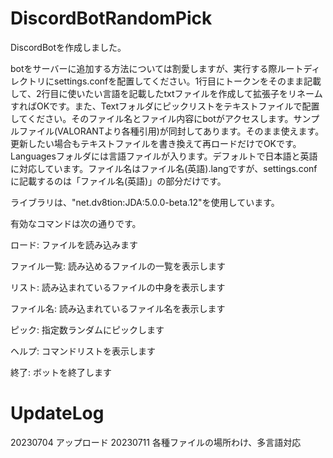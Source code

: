# DiscordBotRandomPick

DiscordBotを作成しました。

botをサーバーに追加する方法については割愛しますが、実行する際ルートディレクトリにsettings.confを配置してください。1行目にトークンをそのまま記載して、2行目に使いたい言語を記載したtxtファイルを作成して拡張子をリネームすればOKです。また、Textフォルダにピックリストをテキストファイルで配置してください。そのファイル名とファイル内容にbotがアクセスします。サンプルファイル(VALORANTより各種引用)が同封してあります。そのまま使えます。更新したい場合もテキストファイルを書き換えて再ロードだけでOKです。Languagesフォルダには言語ファイルが入ります。デフォルトで日本語と英語に対応しています。ファイル名はファイル名(英語).langですが、settings.confに記載するのは「ファイル名(英語)」の部分だけです。

ライブラリは、"net.dv8tion:JDA:5.0.0-beta.12"を使用しています。

有効なコマンドは次の通りです。

ロード: ファイルを読み込みます

ファイル一覧: 読み込めるファイルの一覧を表示します

リスト: 読み込まれているファイルの中身を表示します

ファイル名: 読み込まれているファイル名を表示します

ピック: 指定数ランダムにピックします

ヘルプ: コマンドリストを表示します

終了: ボットを終了します

# UpdateLog
20230704 アップロード
20230711 各種ファイルの場所わけ、多言語対応
